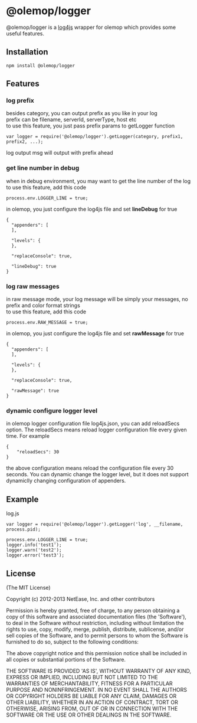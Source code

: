 @olemop/logger
========

@olemop/logger is a [log4js](https://github.com/nomiddlename/log4js-node) wrapper for olemop which provides some useful features.  

## Installation

```
npm install @olemop/logger
```

## Features

### log prefix

besides category, you can output prefix as you like in your log  
prefix can be filename, serverId, serverType, host etc  
to use this feature, you just pass prefix params to getLogger function  
```
var logger = require('@olemop/logger').getLogger(category, prefix1, prefix2, ...);
```
 log output msg will output with prefix ahead   

### get line number in debug

when in debug environment, you may want to get the line number of the log  
to use this feature, add this code   
```
process.env.LOGGER_LINE = true;
```

in olemop, you just configure the log4js file and set **lineDebug** for true  
```
{
  "appenders": [
  ],

  "levels": {
  }, 

  "replaceConsole": true,

  "lineDebug": true
}
```

### log raw messages

in raw message mode, your log message will be simply your messages, no prefix and color format strings  
to use this feature, add this code  
```
process.env.RAW_MESSAGE = true;
```

in olemop, you just configure the log4js file and set **rawMessage** for true  

```
{
  "appenders": [
  ],

  "levels": {
  }, 

  "replaceConsole": true,

  "rawMessage": true
}
```

### dynamic configure logger level

in olemop logger configuration file log4js.json, you can add reloadSecs option. The reloadSecs means reload logger configuration file every given time. For example

```
{
	"reloadSecs": 30
}
```

the above configuration means reload the configuration file every 30 seconds. You can dynamic change the logger level, but it does not support dynamiclly changing configuration of appenders.

## Example

log.js

```
var logger = require('@olemop/logger').getLogger('log', __filename, process.pid);

process.env.LOGGER_LINE = true;
logger.info('test1');
logger.warn('test2');
logger.error('test3');
```

## License

(The MIT License)

Copyright (c) 2012-2013 NetEase, Inc. and other contributors

Permission is hereby granted, free of charge, to any person obtaining
a copy of this software and associated documentation files (the
'Software'), to deal in the Software without restriction, including
without limitation the rights to use, copy, modify, merge, publish,
distribute, sublicense, and/or sell copies of the Software, and to
permit persons to whom the Software is furnished to do so, subject to
the following conditions:

The above copyright notice and this permission notice shall be
included in all copies or substantial portions of the Software.

THE SOFTWARE IS PROVIDED 'AS IS', WITHOUT WARRANTY OF ANY KIND,
EXPRESS OR IMPLIED, INCLUDING BUT NOT LIMITED TO THE WARRANTIES OF
MERCHANTABILITY, FITNESS FOR A PARTICULAR PURPOSE AND NONINFRINGEMENT.
IN NO EVENT SHALL THE AUTHORS OR COPYRIGHT HOLDERS BE LIABLE FOR ANY
CLAIM, DAMAGES OR OTHER LIABILITY, WHETHER IN AN ACTION OF CONTRACT,
TORT OR OTHERWISE, ARISING FROM, OUT OF OR IN CONNECTION WITH THE
SOFTWARE OR THE USE OR OTHER DEALINGS IN THE SOFTWARE.
